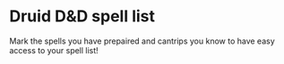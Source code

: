 # Druid D&D spell list

Mark the spells you have prepaired and cantrips you know to have easy access to your spell list!
